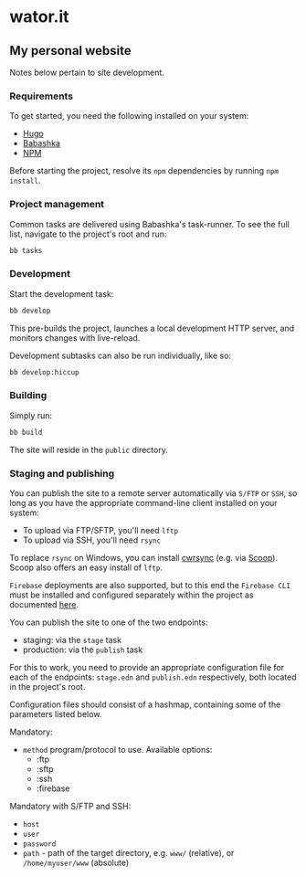 # wator.it
## My personal website

Notes below pertain to site development.

### Requirements

To get started, you need the following installed on your system:

* [Hugo](https://gohugo.io)
* [Babashka](https://babashka.org)
* [NPM](https://docs.npmjs.com/downloading-and-installing-node-js-and-npm)

Before starting the project, resolve its `npm` dependencies by running `npm install`.

### Project management

Common tasks are delivered using Babashka's task-runner. To see the full list, navigate to the project's root and run:

```sh
bb tasks
```

### Development

Start the development task:

```sh
bb develop
```

This pre-builds the project, launches a local development HTTP server, and monitors changes with live-reload.

Development subtasks can also be run individually, like so:

```sh
bb develop:hiccup
```

### Building

Simply run:

```sh
bb build
```

The site will reside in the `public` directory.

### Staging and publishing

You can publish the site to a remote server automatically via `S/FTP` or `SSH`, so long as you have the appropriate command-line client installed on your system:

* To upload via FTP/SFTP, you'll need `lftp`
* To upload via SSH, you'll need `rsync`

To replace `rsync` on Windows, you can install [cwrsync](https://itefix.net/cwrsync) (e.g. via [Scoop](https://scoop.sh/)). Scoop also offers an easy install of `lftp`.

`Firebase` deployments are also supported, but to this end the `Firebase CLI` must be installed and configured separately within the project as documented [here](https://firebase.google.com/docs/hosting/quickstart?hl=en&authuser=0).

You can publish the site to one of the two endpoints:
- staging: via the `stage` task
- production: via the `publish` task

For this to work, you need to provide an appropriate configuration file for each of the endpoints: `stage.edn` and `publish.edn` respectively, both located in the project's root.

Configuration files should consist of a hashmap, containing some of the parameters listed below.

Mandatory:

* `method` program/protocol to use. Available options:
  - :ftp
  - :sftp
  - :ssh
  - :firebase

Mandatory with S/FTP and SSH:

* `host`
* `user`
* `password`
* `path` - path of the target directory, e.g. `www/` (relative), or `/home/myuser/www` (absolute)

